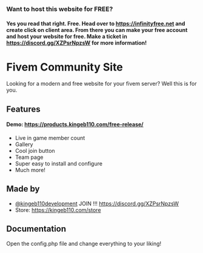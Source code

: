 ### Want to host this website for FREE?
#### Yes you read that right. Free. Head over to https://infinityfree.net and create click on client area. From there you can make your free account and host your website for free. Make a ticket in  https://discord.gg/XZPsrNpzsW for more information!

# Fivem Community Site

Looking for a modern and free website for your fivem server?
Well this is for you.



## Features
#### Demo: https://products.kingeb110.com/free-release/

 - Live in game member count
 - Gallery
 - Cool join button
 - Team page
 - Super easy to install and configure 
 - Much more!



## Made by

- [@kingeb110development](https://discord.gg/XZPsrNpzsW)
 JOIN !!! https://discord.gg/XZPsrNpzsW
 - Store: https://kingeb110.com/store
 

## Documentation

Open the config.php file and change everything to your liking!

